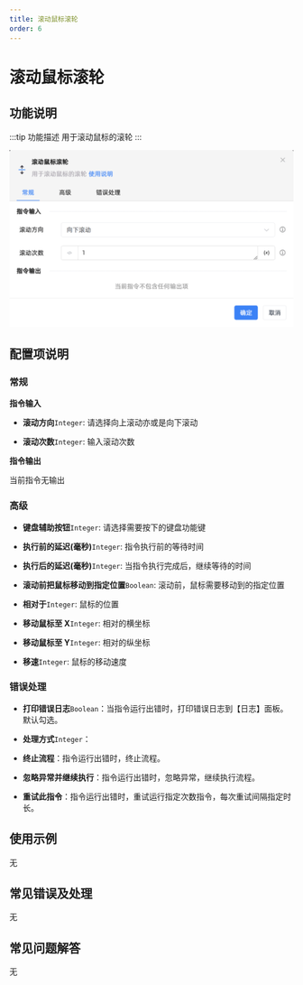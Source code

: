 ```yaml
---
title: 滚动鼠标滚轮
order: 6
---
```


# 滚动鼠标滚轮

## 功能说明

:::tip 功能描述
用于滚动鼠标的滚轮
:::

![滚动鼠标滚轮](../../assets/滚动鼠标滚轮_command.png)

## 配置项说明

### 常规

**指令输入**

- **滚动方向**`Integer`: 请选择向上滚动亦或是向下滚动

- **滚动次数**`Integer`: 输入滚动次数


**指令输出**

当前指令无输出

### 高级

- **键盘辅助按钮**`Integer`: 请选择需要按下的键盘功能键

- **执行前的延迟(毫秒)**`Integer`: 指令执行前的等待时间

- **执行后的延迟(毫秒)**`Integer`: 当指令执行完成后，继续等待的时间

- **滚动前把鼠标移动到指定位置**`Boolean`: 滚动前，鼠标需要移动到的指定位置

- **相对于**`Integer`: 鼠标的位置

- **移动鼠标至 X**`Integer`: 相对的横坐标

- **移动鼠标至 Y**`Integer`: 相对的纵坐标

- **移速**`Integer`: 鼠标的移动速度

### 错误处理

- **打印错误日志**`Boolean`：当指令运行出错时，打印错误日志到【日志】面板。默认勾选。

- **处理方式**`Integer`：

 - **终止流程**：指令运行出错时，终止流程。

 - **忽略异常并继续执行**：指令运行出错时，忽略异常，继续执行流程。

 - **重试此指令**：指令运行出错时，重试运行指定次数指令，每次重试间隔指定时长。

## 使用示例
无

## 常见错误及处理

无

## 常见问题解答

无

